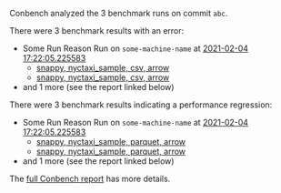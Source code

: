 Conbench analyzed the 3 benchmark runs on commit `abc`.

There were 3 benchmark results with an error:

- Some Run Reason Run on `some-machine-name` at [2021-02-04 17:22:05.225583](http://localhost/compare/runs/some_baseline...some_contender/)
  - [snappy, nyctaxi_sample, csv, arrow](http://localhost/benchmark-results/some-benchmark-uuid-4)
  - [snappy, nyctaxi_sample, csv, arrow](http://localhost/benchmark-results/some-benchmark-uuid-4)
- and 1 more (see the report linked below)

There were 3 benchmark results indicating a performance regression:

- Some Run Reason Run on `some-machine-name` at [2021-02-04 17:22:05.225583](http://localhost/compare/runs/some_baseline...some_contender/)
  - [snappy, nyctaxi_sample, parquet, arrow](http://localhost/compare/benchmarks/some-benchmark-uuid-1...some-benchmark-uuid-3)
  - [snappy, nyctaxi_sample, parquet, arrow](http://localhost/compare/benchmarks/some-benchmark-uuid-1...some-benchmark-uuid-3)
- and 1 more (see the report linked below)

The [full Conbench report](https://github.com/github/hello-world/runs/4) has more details.
